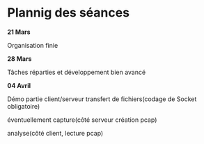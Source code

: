 # Plannig des séances #

**21 Mars**

Organisation finie

**28 Mars**

Tâches réparties et développement bien avancé

**04 Avril**

Démo partie client/serveur transfert de fichiers(codage de Socket obligatoire)

éventuellement capture(côté serveur création pcap)

analyse(côté client, lecture pcap)